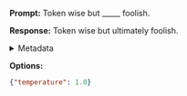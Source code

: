 **Prompt:**
Token wise but _____ foolish.

**Response:**
Token wise but ultimately foolish.

<details><summary>Metadata</summary>

- Duration: 622 ms
- Datetime: 2023-09-02T22:12:45.341889
- Model: gpt-3.5-turbo-0613

</details>

**Options:**
```json
{"temperature": 1.0}
```

